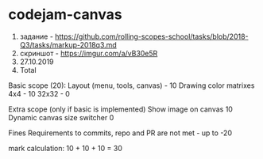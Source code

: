 # codejam-canvas
1. задание - https://github.com/rolling-scopes-school/tasks/blob/2018-Q3/tasks/markup-2018q3.md
2. скриншот - https://imgur.com/a/vB30e5R
3. 27.10.2019
4. Total

Basic scope (20):
Layout (menu, tools, canvas) - 10
   Drawing color matrixes
        4x4 - 10
        32x32 - 0

Extra scope (only if basic is implemented)
Show image on canvas 10
Dynamic canvas size switcher 0

Fines
Requirements to commits, repo and PR are not met - up to -20

mark calculation:
10 + 10 + 10 = 30
